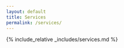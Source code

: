 ```yaml
---
layout: default
title: Services
permalink: /services/
---
```


{% include_relative _includes/services.md %}